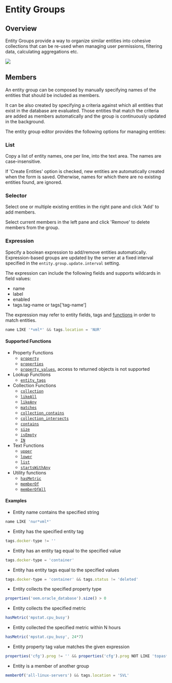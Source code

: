 # Entity Groups

## Overview

Entity Groups provide a way to organize similar entities into cohesive collections that can be re-used when managing user permissions, filtering data, calculating aggregations etc.

![](images/entity-groups.png)

## Members

An entity group can be composed by manually specifying names of the entities that should be included as members.

It can be also created by specifying a criteria against which all entities that exist in the database are evaluated. Those entities that match the criteria are added as members automatically and the group is continuously updated in the background.

The entity group editor provides the following options for managing entities:

### List

Copy a list of entity names, one per line, into the text area. The names are case-insensitive.

If 'Create Entities' option is checked, new entities are automatically created when the form is saved. Otherwise, names for which there are no existing entities found, are ignored.

### Selector

Select one or multiple existing entities in the right pane and click 'Add' to add members.

Select current members in the left pane and click 'Remove' to delete members from the group.

### Expression

Specify a boolean expression to add/remove entities automatically. Expression-based groups are updated by the server at a fixed interval specified in the `entity.group.update.interval` setting.

The expression can include the following fields and supports wildcards in field values:

- name
- label
- enabled
- tags.tag-name or tags['tag-name']

The expression may refer to entity fields, tags and [functions](#supported-functions) in order to match entities.

```javascript
name LIKE '*vml*' && tags.location = 'NUR'
```

#### Supported Functions

- Property Functions
  - [`property`](functions-entity-groups-expression.md#property)
  - [`properties`](functions-entity-groups-expression.md#properties)
  - [`property_values`](functions-entity-groups-expression.md#property_values), access to returned objects is not supported
- Lookup Functions
  - [`entity_tags`](functions-entity-groups-expression.md#entity_tags)
- Collection Functions
  - [`collection`](functions-entity-groups-expression.md#collection)
  - [`likeAll`](functions-entity-groups-expression.md#likeall)
  - [`likeAny`](functions-entity-groups-expression.md#likeany)
  - [`matches`](functions-entity-groups-expression.md#matches)
  - [`collection_contains`](functions-entity-groups-expression.md#collection_contains)
  - [`collection_intersects`](functions-entity-groups-expression.md#collection_intersects)
  - [`contains`](functions-entity-groups-expression.md#contains)
  - [`size`](functions-entity-groups-expression.md#size)
  - [`isEmpty`](functions-entity-groups-expression.md#isempty)
  - [`IN`](functions-entity-groups-expression.md#in)
- Text Functions
  - [`upper`](functions-entity-groups-expression.md#upper)
  - [`lower`](functions-entity-groups-expression.md#lower)
  - [`list`](functions-entity-groups-expression.md#list)
  - [`startsWithAny`](functions-entity-groups-expression.md#startswithany)
- Utility functions
  - [`hasMetric`](functions-entity-groups-expression.md#hasmetric)
  - [`memberOf`](functions-entity-groups-expression.md#memberof)
  - [`memberOfAll`](functions-entity-groups-expression.md#memberofall)

#### Examples

- Entity name contains the specified string

```javascript
name LIKE 'nur*vml*'
```

- Entity has the specified entity tag

```javascript
tags.docker-type != ''
```

- Entity has an entity tag equal to the specified value

```javascript
tags.docker-type = 'container'
```

- Entity has entity tags equal to the specified values

```javascript
tags.docker-type = 'container' && tags.status != 'deleted'
```

- Entity collects the specified property type

```javascript
properties('oem.oracle_database').size() > 0
```

- Entity collects the specified metric

```javascript
hasMetric('mpstat.cpu_busy')
```

- Entity collected the specified metric within N hours

```javascript
hasMetric('mpstat.cpu_busy', 24*7)
```

- Entity property tag value matches the given expression

```javascript
properties('cfg').prog != '' && properties('cfg').prog NOT LIKE 'topas*'
```

- Entity is a member of another group

```javascript
memberOf('all-linux-servers') && tags.location = 'SVL'
```
